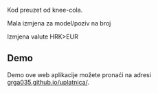 Kod preuzet od knee-cola.

Mala izmjena za model/poziv na broj

Izmjena valute HRK>EUR

## Demo
Demo ove web aplikacije možete pronaći na adresi [grga035.github.io/uplatnica/](https://grga035.github.io/uplatnica/).
